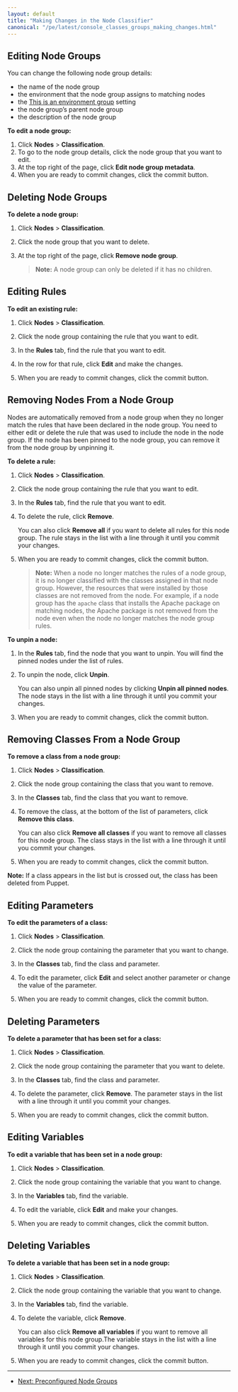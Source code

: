 ```yaml
---
layout: default
title: "Making Changes in the Node Classifier"
canonical: "/pe/latest/console_classes_groups_making_changes.html"
---
```



[environment_override]: ./console_classes_groups_environment_override.html

## Editing Node Groups

You can change the following node group details:

- the name of the node group
- the environment that the node group assigns to matching nodes
- the [This is an environment group][environment_override] setting
- the node group’s parent node group
- the description of the node group

**To edit a node group:**

1. Click **Nodes** > **Classification**.
2. To go to the node group details, click the node group that you want to edit.
3. At the top right of the page, click **Edit node group metadata**.
4. When you are ready to commit changes, click the commit button.

## Deleting Node Groups

**To delete a node group:**

1. Click **Nodes** > **Classification**.

2. Click the node group that you want to delete.

3. At the top right of the page, click **Remove node group**.

    > **Note:** A node group can only be deleted if it has no children.

## Editing Rules

**To edit an existing rule:**

1. Click **Nodes** > **Classification**.

2. Click the node group containing the rule that you want to edit.

3. In the **Rules** tab, find the rule that you want to edit.

4. In the row for that rule, click **Edit** and make the changes.

5. When you are ready to commit changes, click the commit button.

## Removing Nodes From a Node Group

Nodes are automatically removed from a node group when they no longer match the rules that have been declared in the node group. You need to either edit or delete the rule that was used to include the node in the node group. If the node has been pinned to the node group, you can remove it from the node group by unpinning it.

**To delete a rule:**

1. Click **Nodes** > **Classification**.

2. Click the node group containing the rule that you want to edit.

3. In the **Rules** tab, find the rule that you want to edit.

4. To delete the rule, click **Remove**.

   You can also click **Remove all** if you want to delete all rules for this node group. The rule stays in the list with a line through it until you commit your changes.

5. When you are ready to commit changes, click the commit button.

    > **Note:** When a node no longer matches the rules of a node group, it is no longer classified with the classes assigned in that node group. However, the resources that were installed by those classes are not removed from the node. For example, if a node group has the `apache` class that installs the Apache package on matching nodes, the Apache package is not removed from the node even when the node no longer matches the node group rules.

**To unpin a node:**

1. In the **Rules** tab, find the node that you want to unpin. You will find the pinned nodes under the list of rules.

2. To unpin the node, click **Unpin**.

   You can also unpin all pinned nodes by clicking **Unpin all pinned nodes**. The node stays in the list with a line through it until you commit your changes.

3. When you are ready to commit changes, click the commit button.


## Removing Classes From a Node Group

**To remove a class from a node group:**

1. Click **Nodes** > **Classification**.

2. Click the node group containing the class that you want to remove.

3. In the **Classes** tab, find the class that you want to remove.

4. To remove the class, at the bottom of the list of parameters, click **Remove this class**.

   You can also click **Remove all classes** if you want to remove all classes for this node group. The class stays in the list with a line through it until you commit your changes.

5. When you are ready to commit changes, click the commit button.

**Note:** If a class appears in the list but is crossed out, the class has been deleted from Puppet.

## Editing Parameters

**To edit the parameters of a class:**

1. Click **Nodes** > **Classification**.

2. Click the node group containing the parameter that you want to change.

3. In the **Classes** tab, find the class and parameter.

4. To edit the parameter, click **Edit** and select another parameter or change the value of the parameter.

5. When you are ready to commit changes, click the commit button.

## Deleting Parameters

**To delete a parameter that has been set for a class:**

1. Click **Nodes** > **Classification**.

2. Click the node group containing the parameter that you want to delete.

3. In the **Classes** tab, find the class and parameter.

4. To delete the parameter, click **Remove**. The parameter stays in the list with a line through it until you commit your changes.

5. When you are ready to commit changes, click the commit button.

## Editing Variables

**To edit a variable that has been set in a node group:**

1. Click **Nodes** > **Classification**.

2. Click the node group containing the variable that you want to change.

3. In the **Variables** tab, find the variable.

4. To edit the variable, click **Edit** and make your changes.

5. When you are ready to commit changes, click the commit button.

## Deleting Variables

**To delete a variable that has been set in a node group:**

1. Click **Nodes** > **Classification**.

2. Click the node group containing the variable that you want to change.

3. In the **Variables** tab, find the variable.

4. To delete the variable, click **Remove**.

   You can also click **Remove all variables** if you want to remove all variables for this node group.The variable stays in the list with a line through it until you commit your changes.

5. When you are ready to commit changes, click the commit button.


* * *

- [Next: Preconfigured Node Groups](./console_classes_groups_preconfigured_groups.html)
